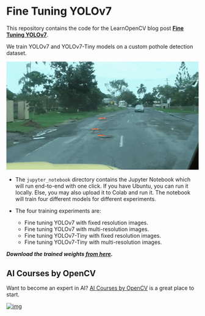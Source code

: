 # Fine Tuning YOLOv7



This repository contains the code for the LearnOpenCV blog post **[Fine Tuning YOLOv7](https://learnopencv.com/fine-tuning-yolov7-on-custom-dataset/)**.

We train YOLOv7 and YOLOv7-Tiny models on a custom pothole detection dataset.

![](media/pothole-gif-1.gif)

- The `jupyter_notebook` directory contains the Jupyter Notebook which will run end-to-end with one click. If you have Ubuntu, you can run it locally. Else, you may also upload it to Colab and run it. The notebook will train four different models for different experiments.

- The four training experiments are:
  - Fine tuning YOLOv7 with fixed resolution images.
  - Fine tuning YOLOv7 with multi-resolution images.
  - Fine tuning YOLOv7-Tiny with fixed resolution images.
  - Fine tuning YOLOv7-Tiny with multi-resolution images.

***Download the trained weights [from here](https://drive.google.com/file/d/1Bi9b-1Zucxah_aUDdqO-NjCQLHaomzFR/view?usp=sharing).***

## AI Courses by OpenCV

Want to become an expert in AI? [AI Courses by OpenCV](https://opencv.org/courses/) is a great place to start.

[![img](https://camo.githubusercontent.com/18c5719ef10afe9607af3e87e990068c942ae4cba8bd4d72d21950d6213ea97e/68747470733a2f2f7777772e6c6561726e6f70656e63762e636f6d2f77702d636f6e74656e742f75706c6f6164732f323032302f30342f41492d436f75727365732d42792d4f70656e43562d4769746875622e706e67)](https://opencv.org/courses/)
